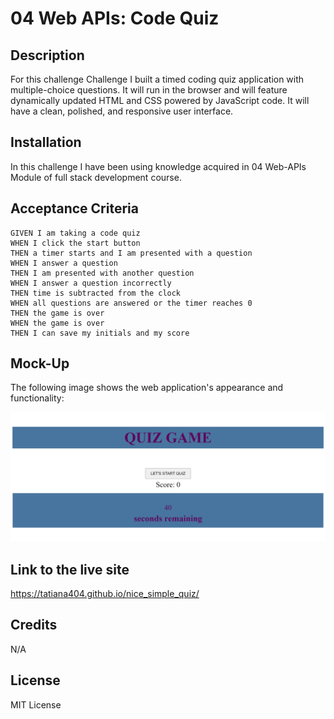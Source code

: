 
# 04 Web APIs: Code Quiz

## Description

For this challenge Challenge I built a timed coding quiz application with multiple-choice questions. It will run in the browser and will feature dynamically updated HTML and CSS powered by JavaScript code. It will have a clean, polished, and responsive user interface. 


## Installation
In this challenge I have been using knowledge acquired in 04 Web-APIs Module of full stack development course.


## Acceptance Criteria

```
GIVEN I am taking a code quiz
WHEN I click the start button
THEN a timer starts and I am presented with a question
WHEN I answer a question
THEN I am presented with another question
WHEN I answer a question incorrectly
THEN time is subtracted from the clock
WHEN all questions are answered or the timer reaches 0
THEN the game is over
WHEN the game is over
THEN I can save my initials and my score

```

## Mock-Up

The following image shows the web application's appearance and functionality:

![A user clicks through an interactive coding quiz, then enters initials to save the high score before resetting and starting over.](./quiz.png)

## Link to the live site

https://tatiana404.github.io/nice_simple_quiz/

## Credits

N/A

## License

MIT License
